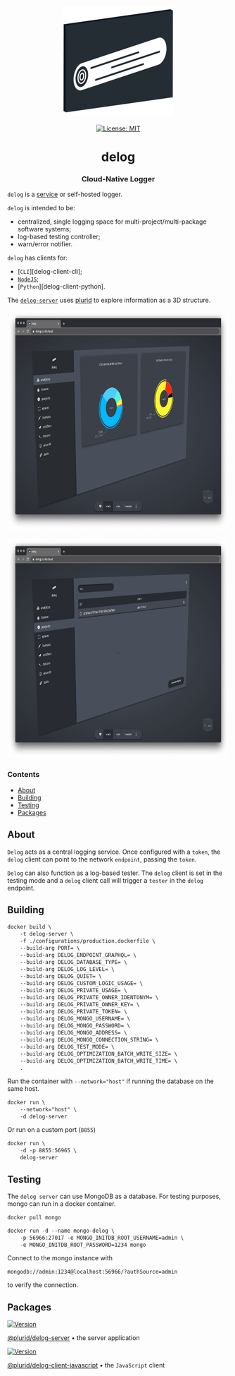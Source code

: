 <p align="center">
    <img src="https://raw.githubusercontent.com/plurid/delog/master/about/identity/delog-logo.png" height="250px">
    <br />
    <br />
    <a target="_blank" href="https://github.com/plurid/delog/blob/master/LICENSE">
        <img src="https://img.shields.io/badge/license-MIT-blue.svg?colorB=1380C3&style=for-the-badge" alt="License: MIT">
    </a>
</p>



<h1 align="center">
    delog
</h1>


<h3 align="center">
    Cloud-Native Logger
</h3>



`delog` is a [service](https://delog.plurid.cloud) or self-hosted logger.

`delog` is intended to be:

+ centralized, single logging space for multi-project/multi-package software systems;
+ log-based testing controller;
+ warn/error notifier.

`delog` has clients for:

+ [`CLI`][delog-client-cli];
+ [`NodeJS`][delog-client-javascript];
+ [`Python`][delog-client-python].

The [`delog-server`][delog-server] uses [plurid](https://github.com/plurid/plurid) to explore information as a 3D structure.


<p align="center">
    <img src="https://raw.githubusercontent.com/plurid/delog/master/about/screenshots/screenshot-1.png" height="500px">
</p>


<p align="center">
    <img src="https://raw.githubusercontent.com/plurid/delog/master/about/screenshots/screenshot-2.png" height="500px">
</p>



### Contents

+ [About](#about)
+ [Building](building)
+ [Testing](testing)
+ [Packages](#packages)



## About

`Delog` acts as a central logging service. Once configured with a `token`, the `delog` client can point to the network `endpoint`, passing the `token`.

`Delog` can also function as a log-based tester. The `delog` client is set in the testing mode and a `delog` client call will trigger a `tester` in the `delog` endpoint.



## Building

```
docker build \
    -t delog-server \
    -f ./configurations/production.dockerfile \
    --build-arg PORT= \
    --build-arg DELOG_ENDPOINT_GRAPHQL= \
    --build-arg DELOG_DATABASE_TYPE= \
    --build-arg DELOG_LOG_LEVEL= \
    --build-arg DELOG_QUIET= \
    --build-arg DELOG_CUSTOM_LOGIC_USAGE= \
    --build-arg DELOG_PRIVATE_USAGE= \
    --build-arg DELOG_PRIVATE_OWNER_IDENTONYM= \
    --build-arg DELOG_PRIVATE_OWNER_KEY= \
    --build-arg DELOG_PRIVATE_TOKEN= \
    --build-arg DELOG_MONGO_USERNAME= \
    --build-arg DELOG_MONGO_PASSWORD= \
    --build-arg DELOG_MONGO_ADDRESS= \
    --build-arg DELOG_MONGO_CONNECTION_STRING= \
    --build-arg DELOG_TEST_MODE= \
    --build-arg DELOG_OPTIMIZATION_BATCH_WRITE_SIZE= \
    --build-arg DELOG_OPTIMIZATION_BATCH_WRITE_TIME= \
    .
```

Run the container with `--network="host"` if running the database on the same host.

```
docker run \
    --network="host" \
    -d delog-server
```

Or run on a custom port (`8855`)

```
docker run \
    -d -p 8855:56965 \
    delog-server
```



## Testing

The `delog server` can use MongoDB as a database. For testing purposes, mongo can run in a docker container.

```
docker pull mongo
```

```
docker run -d --name mongo-delog \
    -p 56966:27017 -e MONGO_INITDB_ROOT_USERNAME=admin \
    -e MONGO_INITDB_ROOT_PASSWORD=1234 mongo
```

Connect to the mongo instance with

```
mongodb://admin:1234@localhost:56966/?authSource=admin
```

to verify the connection.



## Packages

<a target="_blank" href="https://www.npmjs.com/package/@plurid/delog-server">
    <img src="https://img.shields.io/npm/v/@plurid/delog-server.svg?logo=npm&colorB=1380C3&style=for-the-badge" alt="Version">
</a>

[@plurid/delog-server][delog-server] • the server application

[delog-server]: https://github.com/plurid/delog/tree/master/packages/delog-server


<a target="_blank" href="https://www.npmjs.com/package/@plurid/delog">
    <img src="https://img.shields.io/npm/v/@plurid/delog.svg?logo=npm&colorB=1380C3&style=for-the-badge" alt="Version">
</a>

[@plurid/delog-client-javascript][delog-client-javascript] • the `JavaScript` client

[delog-client-javascript]: https://github.com/plurid/delog/tree/master/packages/delog-client/delog-javascript
